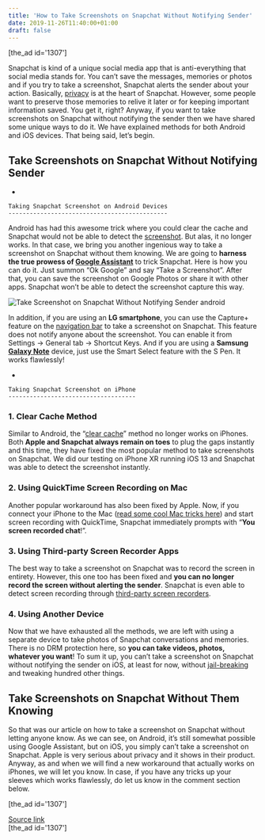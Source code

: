 ```yaml
---
title: 'How to Take Screenshots on Snapchat Without Notifying Sender'
date: 2019-11-26T11:40:00+01:00
draft: false
---
```


\[the\_ad id='1307'\]  
  

  

Snapchat is kind of a unique social media app that is anti-everything that social media stands for. You can’t save the messages, memories or photos and if you try to take a screenshot, Snapchat alerts the sender about your action. Basically, [privacy](https://beebom.com/improve-security-privacy-tips-ios-13/) is at the heart of Snapchat. However, some people want to preserve those memories to relive it later or for keeping important information saved. You get it, right? Anyway, if you want to take screenshots on Snapchat without notifying the sender then we have shared some unique ways to do it. We have explained methods for both Android and iOS devices. That being said, let’s begin.  

Take Screenshots on Snapchat Without Notifying Sender
-----------------------------------------------------

  

*     
    
    Taking Snapchat Screenshot on Android Devices
    ---------------------------------------------
    
      
    
  

Android has had this awesome trick where you could clear the cache and Snapchat would not be able to detect the [screenshot](https://beebom.com/screenshot-apps-for-android/). But alas, it no longer works. In that case, we bring you another ingenious way to take a screenshot on Snapchat without them knowing. We are going to **harness the true prowess of [Google Assistant](https://beebom.com/google-assistant-tricks/)** to trick Snapchat. Here is how you can do it. Just summon “Ok Google” and say “Take a Screenshot”. After that, you can save the screenshot on Google Photos or share it with other apps. Snapchat won’t be able to detect the screenshot capture this way.  

![Take Screenshot on Snapchat Without Notifying Sender android](https://beebom.com/wp-content/uploads/2019/11/Take-Screenshot-on-Snapchat-Without-Notifying-Sender-android.jpg)

In addition, if you are using an **LG smartphone**, you can use the Capture+ feature on the [navigation bar](https://beebom.com/customize-navigation-bar-android/) to take a screenshot on Snapchat. This feature does not notify anyone about the screenshot. You can enable it from Settings -> General tab -> Shortcut Keys. And if you are using a **Samsung [Galaxy Note](https://beebom.com/samsung-galaxy-note-9-5-feature/)** device, just use the Smart Select feature with the S Pen. It works flawlessly!  

*     
    
    Taking Snapchat Screenshot on iPhone
    ------------------------------------
    
      
    
  

### 1\. Clear Cache Method

  

Similar to Android, the “[clear cache](https://beebom.com/how-clear-cache-iphone/)” method no longer works on iPhones. Both **Apple and Snapchat always remain on toes** to plug the gaps instantly and this time, they have fixed the most popular method to take screenshots on Snapchat. We did our testing on iPhone XR running iOS 13 and Snapchat was able to detect the screenshot instantly.  

### 2\. Using QuickTime Screen Recording on Mac

  

Another popular workaround has also been fixed by Apple. Now, if you connect your iPhone to the Mac ([read some cool Mac tricks here](https://beebom.com/cool-mac-tricks/)) and start screen recording with QuickTime, Snapchat immediately prompts with “**You screen recorded chat**!”.  

### 3\. Using Third-party Screen Recorder Apps

  

The best way to take a screenshot on Snapchat was to record the screen in entirety. However, this one too has been fixed and **you can no longer record the screen without alerting the sender**. Snapchat is even able to detect screen recording through [third-party screen recorders](https://beebom.com/best-screen-recording-software-windows/).  

### 4\. Using Another Device

  

Now that we have exhausted all the methods, we are left with using a separate device to take photos of Snapchat conversations and memories. There is no DRM protection here, so **you can take videos, photos, whatever you want**! To sum it up, you can’t take a screenshot on Snapchat without notifying the sender on iOS, at least for now, without [jail-breaking](https://beebom.com/what-is-jailbreaking-is-jailbreaking-legal/) and tweaking hundred other things.  

Take Screenshots on Snapchat Without Them Knowing
-------------------------------------------------

  

So that was our article on how to take a screenshot on Snapchat without letting anyone know. As we can see, on Android, it’s still somewhat possible using Google Assistant, but on iOS, you simply can’t take a screenshot on Snapchat. Apple is very serious about privacy and it shows in their product. Anyway, as and when we will find a new workaround that actually works on iPhones, we will let you know. In case, if you have any tricks up your sleeves which works flawlessly, do let us know in the comment section below.  

  
  
\[the\_ad id='1307'\]  
  
[Source link](https://beebom.com/how-take-screenshots-snapchat-without-notifying-sender/)  
\[the\_ad id='1307'\]